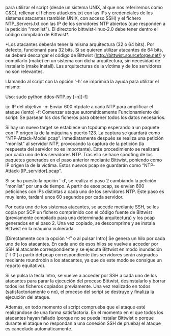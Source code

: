 para utilizar el script (desde un sistema UNIX, al que nos referiremos como C&C), rellenar el fichero attackers.txt con las IPs y credenciales de los sistemas atacantes (también UNIX, con acceso SSH) y el fichero NTP_Servers.txt con las IP de los servidores NTP abiertos (que responden a la petición "monlist"). El directorio bittwist-linux-2.0 debe tener dentro el código compilado de Bittwist*.

*Los atacantes deberán tener la misma arquitectura (32 o 64 bits). Por defecto, funcionará para 32 bits. Si se quieren utilizar atacantes de 64 bits, se deberá descargar el código de Bittwist (http://bittwist.sourceforge.net/) y compilarlo (make) en un sistema con dicha arquitectura, sin necesidad de instalarlo (make install). Las arquitecturas de la víctima y de los servidores no son relevantes.

Llamando al script con la opción '-h' se imprimirá la ayuda para utilizar el mismo:

Uso:
sudo python ddos-NTP.py <ip> [-n][-f]

  ip: IP del objetivo
-n: Enviar 600 ntpdate a cada NTP para amplificar el ataque (lento)
-f: Comenzar ataque automáticamente
Funcionamiento del script:
Se parsean los dos ficheros para obtener todos los datos necesarios.

Si hay un nuevo target se establece un tcpdump esperando a un paquete con IP origen la de la máquina y puerto 123. La captura se guardará como “NTP-Attack-Model.pcap”. Inmediatamente después se realiza una petición "monlist" al servidor NTP, provocando la captura de la petición (la respuesta del servidor no es importante). Este procedimiento se realizará por cada uno de los servidores NTP. Tras ello se hace spoofing de los paquetes generados en el paso anterior mediante Bittwist, poniendo como IP origen la de la víctima. Estos nuevos pcap se guardarán como “NTP-Attack-[IP_servidor].pcap”.

Si se ha puesto la opción ‘-d’, se realiza el paso 2 cambiando la petición "monlist" por una de tiempo. A partir de esos pcap, se envían 600 peticiones con IPs distintas a cada uno de los servidores NTP. Este paso es muy lento, tardará unos 60 segundos por cada servidor.

Por cada uno de los sistemas atacantes, se accede mediante SSH, se les copia por SCP un fichero comprimido con el código fuente de Bittwist (previamente compilado para una determinada arquitectura) y los pcap generados en el paso 2. Una vez copiado, se descomprime y se instala Bittwist en la máquina vulnerada.

[Directamente con la opción ‘-f’ o al pulsar Intro] Se genera un hilo por cada uno de los atacantes. En cada uno de esos hilos se vuelve a acceder por SSH al atacante correspondiente y se ejecuta Bittwist en modo inundación [‘-l 0’] a partir del pcap correspondiente (los servidores serán asignados mediante roundrobin a los atacantes, ya que de este modo se consigue un reparto equitativo).

Si se pulsa la tecla Intro, se vuelve a acceder por SSH a cada uno de los atacantes para parar la ejecución del proceso Bittwist, desinstalarlo y borrar todos los ficheros copiados previamente. Una vez realizado en todos (satisfactoriamente o no), el proceso del script se destruye y finaliza la ejecución del ataque.

Además, en todo momento el script comprueba que el ataque esté realizándose de una forma satisfactoria. En el momento en el que todos los atacantes hayan fallado (porque no se pueda instalar Bittwist o porque durante el ataque no respondan a una conexión SSH de prueba) el ataque es cancelado automáticamente.
